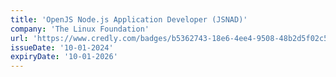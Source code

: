 ```yaml
---
title: 'OpenJS Node.js Application Developer (JSNAD)'
company: 'The Linux Foundation'
url: 'https://www.credly.com/badges/b5362743-18e6-4ee4-9508-48b2d5f02c5a/'
issueDate: '10-01-2024'
expiryDate: '10-01-2026'
---
```

